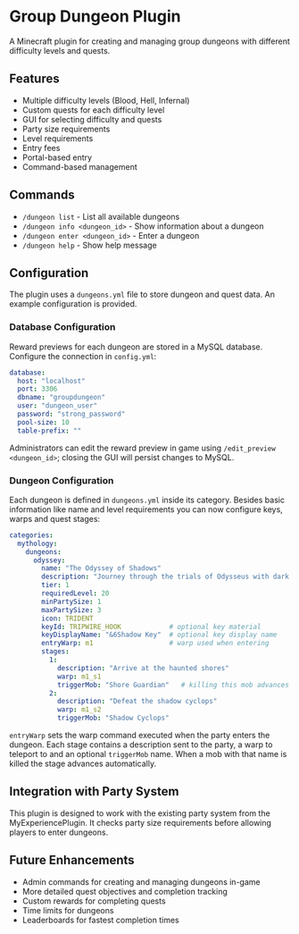 # Group Dungeon Plugin

A Minecraft plugin for creating and managing group dungeons with different difficulty levels and quests.

## Features

- Multiple difficulty levels (Blood, Hell, Infernal)
- Custom quests for each difficulty level
- GUI for selecting difficulty and quests
- Party size requirements
- Level requirements
- Entry fees
- Portal-based entry
- Command-based management

## Commands

- `/dungeon list` - List all available dungeons
- `/dungeon info <dungeon_id>` - Show information about a dungeon
- `/dungeon enter <dungeon_id>` - Enter a dungeon
- `/dungeon help` - Show help message

## Configuration

The plugin uses a `dungeons.yml` file to store dungeon and quest data. An example configuration is provided.

### Database Configuration

Reward previews for each dungeon are stored in a MySQL database. Configure the connection in `config.yml`:

```yaml
database:
  host: "localhost"
  port: 3306
  dbname: "groupdungeon"
  user: "dungeon_user"
  password: "strong_password"
  pool-size: 10
  table-prefix: ""
```

Administrators can edit the reward preview in game using `/edit_preview <dungeon_id>`; closing the GUI will persist changes to MySQL.

### Dungeon Configuration

Each dungeon is defined in `dungeons.yml` inside its category. Besides basic
information like name and level requirements you can now configure keys, warps
and quest stages:

```yaml
categories:
  mythology:
    dungeons:
      odyssey:
        name: "The Odyssey of Shadows"
        description: "Journey through the trials of Odysseus with dark twists"
        tier: 1
        requiredLevel: 20
        minPartySize: 1
        maxPartySize: 3
        icon: TRIDENT
        keyId: TRIPWIRE_HOOK            # optional key material
        keyDisplayName: "&6Shadow Key"  # optional key display name
        entryWarp: m1                   # warp used when entering
        stages:
          1:
            description: "Arrive at the haunted shores"
            warp: m1_s1
            triggerMob: "Shore Guardian"   # killing this mob advances the stage
          2:
            description: "Defeat the shadow cyclops"
            warp: m1_s2
            triggerMob: "Shadow Cyclops"
```

`entryWarp` sets the warp command executed when the party enters the dungeon.
Each stage contains a description sent to the party, a warp to teleport to and
an optional `triggerMob` name. When a mob with that name is killed the stage
advances automatically.

## Integration with Party System

This plugin is designed to work with the existing party system from the MyExperiencePlugin. It checks party size requirements before allowing players to enter dungeons.

## Future Enhancements

- Admin commands for creating and managing dungeons in-game
- More detailed quest objectives and completion tracking
- Custom rewards for completing quests
- Time limits for dungeons
- Leaderboards for fastest completion times